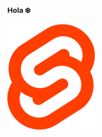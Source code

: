 ### Hola ❄️

![alt text](https://github.com/Shaurk31/Shaurk31/blob/a136a099d8cc7fa706b45864486dee7019972fb4/svelte.png)
